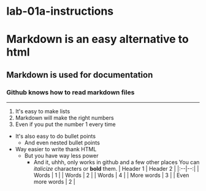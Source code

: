 # lab-01a-instructions
# Markdown is an easy alternative to html
## Markdown is used for documentation
### Github knows how to read markdown files
---
1) It's easy to make lists
1) Markdown will make the right numbers
1) Even if you put the number 1 every time
- It's also easy to do bullet points
  - And even nested bullet points
- Way easier to write thank HTML
  - But you have way less power
    - And it, uhhh, only works in github and a few other places
You can _italicize_ characters or **bold** them.
| Header 1 | Header 2 |
|:--|--:|
| Words | 1 |
| Words | 2 |
| Words | 4 |
| More words | 3 |
| Even more words | 2 |
